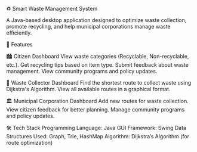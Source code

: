 ♻️ Smart Waste Management System

A Java-based desktop application designed to optimize waste collection, promote recycling, and help municipal corporations manage waste efficiently.

🚀 Features

🏙 Citizen Dashboard
View waste categories (Recyclable, Non-recyclable, etc.).
Get recycling tips based on item type.
Submit feedback about waste management.
View community programs and policy updates.

🚛 Waste Collector Dashboard
Find the shortest route to collect waste using Dijkstra's Algorithm.
View all available routes in a graphical format.

🏛 Municipal Corporation Dashboard
Add new routes for waste collection.
View citizen feedback for better planning.
Manage community programs and policy updates.

🛠 Tech Stack
Programming Language: Java
GUI Framework: Swing
Data Structures Used: Graph, Trie, HashMap
Algorithm: Dijkstra’s Algorithm (for route optimization)
